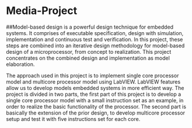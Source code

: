 # Media-Project

##Model-based design is a powerful design technique for embedded systems. It comprises of executable specification, design with simulation, implementation and continuous test and verification. In this project, these steps are combined into an iterative design methodology for model-based design of a microprocessor, from concept to realization. This project concentrates on the combined design and implementation as model elaboration.

The approach used in this project is to implement single core processor model and multicore processor model using LabVIEW. LabVIEW features allow us to develop models embedded systems in more efficient way. The project is divided in two parts, the first part of this project is to develop a single core processor model with a small instruction set as an example, in order to realize the basic functionality of the processor. The second part is basically the extension of the prior design, to develop multicore processor setup and test it with five instructions set for each core.


